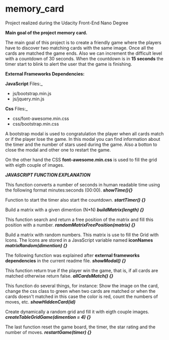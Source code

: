 # memory_card
Project realized during the Udacity Front-End Nano Degree

**Main goal of the project memory card.**

The main goal of this project is to create a friendly game where the players have to discover two matching cards with the same image. Once all the cards are matched the game ends. Also we can increment the difficult level with a countdown of 30 seconds. When the countdown is in **15 seconds** the timer start to blink to alert the user that the game is finishing.


**External Frameworks Dependencies:**

**JavaScript** Files:_
- js/bootstrap.min.js
- js/jquery.min.js

**Css** Files:_
- css/font-awesome.min.css
- css/bootstrap.min.css

A bootstrap modal is used to congratulation the player when all cards match or if the player lose the game. In this modal you can find information about the timer and the number of stars used during the game. Also a botton to close the modal and other one to restart the game. 


On the other hand the CSS **font-awesome.min.css** is used to fill the grid with eigth couple of images.


**_JAVASCRIPT FUNCTION EXPLANATION_**

This function converts a number of seconds in human readable time using the following format minutes:seconds (00:00).
_**showTime(){}**_

Function to start the timer also start the countdown.
_**startTimer() {}**_

Build a matrix with a given dimention (N*N)
_**buildMatrix(length) {}**_

This function search and return a free position of the matrix and fill this position with a number.
_**randomMatrixFreePosition(matrix) {}**_

Build a matrix with random numbers. This matrix is use to fill the Grid with Icons.
The Icons are stored in a JavaScript variable named **iconNames**
_**matrixRandom(dimention) {}**_

The following function was explained after **external frameworks dependencies** in the current readme file.
_**showModal() {}**_

This function return true if the player win the game, that is, if all cards are matched otherwise return false.
_**allCardsMatch() {}**_

This function do several things, for instance: Show the image on the card, change the css class to green when two cards are matched or when the cards doesn't matched in this case the color is red, count the numbers of moves, etc.
_**showHiddenCard(id)**_

Create dynamically a random grid and fill it with eigth couple images.
_**createTableGridGame(dimention = 4) {}**_

The last function reset the game board, the timer, the star rating and the number of moves.
_**restartGame(timer) {}**_
